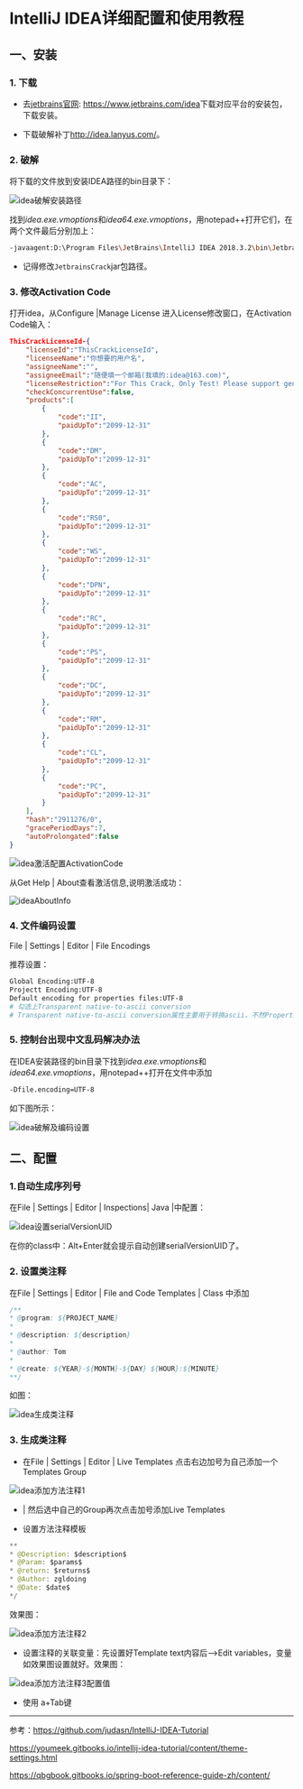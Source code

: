 # IntelliJ IDEA详细配置和使用教程

## 一、安装

### 1. 下载

- 去[jetbrains官网](https://www.jetbrains.com/idea): <https://www.jetbrains.com/idea>下载对应平台的安装包，下载安装。

- 下载破解补丁<http://idea.lanyus.com/>。

### 2. 破解
将下载的文件放到安装IDEA路径的bin目录下：

![idea破解安装路径](image\idea破解安装路径.png)

找到*idea.exe.vmoptions*和*idea64.exe.vmoptions*，用notepad++打开它们，在两个文件最后分别加上：

```bash
-javaagent:D:\Program Files\JetBrains\IntelliJ IDEA 2018.3.2\bin\JetbrainsIdesCrack-3.4-release-enc.jar
```

- 记得修改`JetbrainsCrack`jar包路径。

### 3. 修改Activation Code

打开idea，从Configure |Manage License 进入License修改窗口，在Activation Code输入：

```json
ThisCrackLicenseId-{
    "licenseId":"ThisCrackLicenseId",
    "licenseeName":"你想要的用户名",
    "assigneeName":"",
    "assigneeEmail":"随便填一个邮箱(我填的:idea@163.com)",
    "licenseRestriction":"For This Crack, Only Test! Please support genuine!!!",
    "checkConcurrentUse":false,
    "products":[
        {
            "code":"II",
            "paidUpTo":"2099-12-31"
        },
        {
            "code":"DM",
            "paidUpTo":"2099-12-31"
        },
        {
            "code":"AC",
            "paidUpTo":"2099-12-31"
        },
        {
            "code":"RS0",
            "paidUpTo":"2099-12-31"
        },
        {
            "code":"WS",
            "paidUpTo":"2099-12-31"
        },
        {
            "code":"DPN",
            "paidUpTo":"2099-12-31"
        },
        {
            "code":"RC",
            "paidUpTo":"2099-12-31"
        },
        {
            "code":"PS",
            "paidUpTo":"2099-12-31"
        },
        {
            "code":"DC",
            "paidUpTo":"2099-12-31"
        },
        {
            "code":"RM",
            "paidUpTo":"2099-12-31"
        },
        {
            "code":"CL",
            "paidUpTo":"2099-12-31"
        },
        {
            "code":"PC",
            "paidUpTo":"2099-12-31"
        }
    ],
    "hash":"2911276/0",
    "gracePeriodDays":7,
    "autoProlongated":false
}

```

![idea激活配置ActivationCode](image\idea激活配置ActivationCode.png)

从Get Help | About查看激活信息,说明激活成功：

![ideaAboutInfo](image\ideaAboutInfo.png)

### 4. 文件编码设置

File | Settings | Editor | File Encodings

推荐设置：

```bash
Global Encoding:UTF-8
Projectt Encoding:UTF-8
Default encoding for properties files:UTF-8
# 勾选上Transparent native-to-ascii conversion
# Transparent native-to-ascii conversion属性主要用于转换ascii，不然Properties文件的中文会被转码
```

### 5. 控制台出现中文乱码解决办法

在IDEA安装路径的bin目录下找到*idea.exe.vmoptions*和*idea64.exe.vmoptions*，用notepad++打开在文件中添加

```bash
-Dfile.encoding=UTF-8
```

如下图所示：

![idea破解及编码设置](image\idea破解及编码设置.png)

## 二、配置

### 1.自动生成序列号

在File | Settings | Editor | Inspections| Java |中配置：

![idea设置serialVersionUID](image\idea设置serialVersionUID.png)

在你的class中：Alt+Enter就会提示自动创建serialVersionUID了。

### 2. 设置类注释

在File | Settings | Editor | File and Code Templates | Class 中添加

```java
/**
* @program: ${PROJECT_NAME}
*
* @description: ${description}
*
* @author: Tom
*
* @create: ${YEAR}-${MONTH}-${DAY} ${HOUR}:${MINUTE}
**/
```

如图：

![idea生成类注释](image\idea生成类注释.png)

### 3. 生成类注释

- 在File | Settings | Editor | Live Templates  点击右边加号为自己添加一个Templates Group 

![idea添加方法注释1](image\idea添加方法注释1.png)

- | 然后选中自己的Group再次点击加号添加Live Templates 

- 设置方法注释模板

```java
** 
* @Description: $description$ 
* @Param: $params$ 
* @return: $returns$ 
* @Author: zgldoing
* @Date: $date$ 
*/ 
```

效果图：

![idea添加方法注释2](image\idea添加方法注释2.png)

- 设置注释的关联变量：先设置好Template text内容后—>Edit variables，变量如效果图设置就好。效果图：

![idea添加方法注释3配置值](image/idea添加方法注释3配置值.png)

- 使用 a+Tab键



---

参考：<https://github.com/judasn/IntelliJ-IDEA-Tutorial>

https://youmeek.gitbooks.io/intellij-idea-tutorial/content/theme-settings.html

https://qbgbook.gitbooks.io/spring-boot-reference-guide-zh/content/